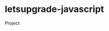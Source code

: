 # letsupgrade-javascript
Project 
<!doctype html>
 <html lang="en">
                      
  <head>                
  <meta charset="utf-8">
  <meta name="viewport" content="width=device-width, initial-scale=1, shrink-to-fit=no">

 <title> project 1</title>
    <style>
   
      
      body {
    font-family: 'Poppins', sans-serif;
    
     
}



h1{
    color: rgb(49, 49, 49);
    margin-top: 40px;
    text-align: center;
    font-size: 32px;
}

.input-group{
    
    margin: 50px 0px;
}

.input-group input{
    height: 45px;
    
}

.btn-add{

    background-color: blue;
    color: white;
    padding: 0px 63px;
}

.btn-remove{

    background-color: red;
    color: white;
    padding: 0px 50px;
}

ul{
    display: flex;
    -ms-flex-direction: column;
    flex-direction: column;
    padding-left: 0;
    margin-bottom: 0;

    
}
li{
    position: relative;
    display: block;
    padding: 10px 20px;
    margin-bottom: 10px;
    background-color:
    #fff;
    border: 1px solid
    rgba(0,0,0,.125);
    border-top-left-radius: .25rem;
    border-top-right-radius: .25rem;
    border-bottom-left-radius: .25rem;
    border-bottom-right-radius: .25rem;
    
}



      
    </style>
      </head>
                      
      <body>              
     <div class="container">
      <div class="row">
         <h1> Add & Remove Items From List Using JavaScript</h1>
    <hr>                   
     <div class="input-group">
     <input type="text" class="form-control" id="candidate" required>
      <button onclick="addItem()" class="btn btn-add" type="button">Add Item</button>
    <button onclick="removeItem()" class="btn btn-remove" type="button">Remove Item</button>
        </div>
       <ul id="dynamic-list">
       </ul>
                      
  </div>
   </div>
   </div>
     <script>
                      
      function addItem() {
      var ul = document.getElementById("dynamic-list");
      var candidate = document.getElementById("candidate");
      var li = document.createElement("li");
      li.setAttribute('id', candidate.value);
      li.appendChild(document.createTextNode(candidate.value));
      ul.appendChild(li);
  }
  
  
  function removeItem() {
      var ul = document.getElementById("dynamic-list");
      var candidate = document.getElementById("candidate");
      var item = document.getElementById(candidate.value);
      ul.removeChild(item);
  }


              </script>        
                      </body>

                      </html>
